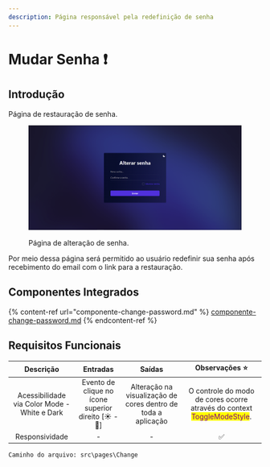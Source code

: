 ```yaml
---
description: Página responsável pela redefinição de senha
---
```


# Mudar Senha ❗

## Introdução

Página de restauração de senha.

<figure><img src="../../.gitbook/assets/image (2).png" alt=""><figcaption><p>Página de alteração de senha.</p></figcaption></figure>

Por meio dessa página será permitido ao usuário redefinir sua senha após recebimento do email com o link para a restauração.

## Componentes Integrados

{% content-ref url="componente-change-password.md" %}
[componente-change-password.md](componente-change-password.md)
{% endcontent-ref %}

## Requisitos Funcionais

|                   Descrição                  |                       Entradas                       |                             Saídas                            |                                               Observações ⭐                                               |
| :------------------------------------------: | :--------------------------------------------------: | :-----------------------------------------------------------: | :-------------------------------------------------------------------------------------------------------: |
| Acessibilidade via Color Mode - White e Dark | Evento de clique no ícone superior direito \[☀ - 🌙] | Alteração na visualização de cores dentro de toda a aplicação | O controle do modo de cores ocorre através do context <mark style="color:purple;">ToggleModeStyle</mark>. |
|                Responsividade                |                           -                          |                               -                               |                                                     ✅                                                     |

```
Caminho do arquivo: src\pages\Change
```
